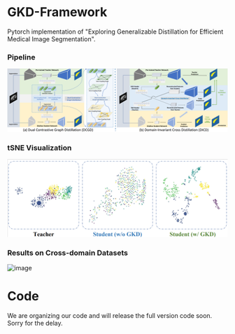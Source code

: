 # GKD-Framework
Pytorch implementation of "Exploring Generalizable Distillation for Efficient Medical Image Segmentation".
### Pipeline
![image](https://github.com/XingqunQi-lab/GKD-Framework/blob/main/image/merged_framework.png)
### tSNE Visualization
![image](https://github.com/XingqunQi-lab/GKD-Framework/blob/main/image/tSNE.png)
### Results on Cross-domain Datasets
![image](https://github.com/XingqunQi-lab/GKD-Framework/blob/main/image/vessel_results.png)
# Code
We are organizing our code and will release the full version code soon. Sorry for the delay.
